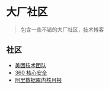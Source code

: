 # 大厂社区

> 包含一些不错的大厂社区，技术博客



## 社区

- [美团技术团队](https://tech.meituan.com/)
- [360 核心安全](https://blogs.360.cn/)
- [阿里数据库内核月报](http://mysql.taobao.org/monthly/)

